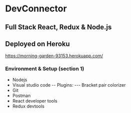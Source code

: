 # DevConnector
## Full Stack React, Redux &amp; Node.js

## Deployed on Heroku
https://morning-garden-93153.herokuapp.com/

### Environment & Setup (section 1)
- Nodejs
- Visual studio code
-- Plugins:
--- Bracket pair colorizer
- Git
- Postman
- React developer tools
- Redux devtools
